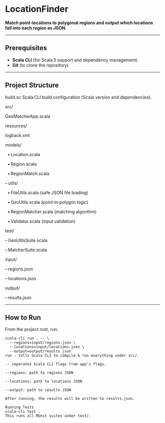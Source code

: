 # LocationFinder

**Match point‑locations to polygonal regions and output which locations fall into each region as JSON.**

---

## Prerequisites

- **Scala CLI** (for Scala 3 support and dependency management)  
- **Git** (to clone the repository)

---

## Project Structure

build.sc
Scala CLI build configuration (Scala version and dependencies).

src/

GeoMatcherApp.scala

resources/

logback.xml

models/


  • Location.scala
  
  • Region.scala
  
  • RegionMatch.scala
  
– utils/

  • FileUtils.scala (safe JSON file loading)
  
  • GeoUtils.scala (point‑in‑polygon logic)
  
  • RegionMatcher.scala (matching algorithm)
  
  • Validator.scala (input validation)

test/

– GeoUtilsSuite.scala

– MatcherSuite.scala


input/

– regions.json

– locations.json


output/

– results.json

---

## How to Run

From the project root, run:

```
scala-cli run . -- \
  --regions=input/regions.json \
  --locations=input/locations.json \
  --output=output/results.json
run . tells Scala CLI to compile & run everything under src/.

-- separates Scala CLI flags from app’s flags.

--regions: path to regions JSON

--locations: path to locations JSON

--output: path to results JSON

After running, the results will be written to results.json.

Running Tests
scala-cli test .
This runs all MUnit suites under test/.
